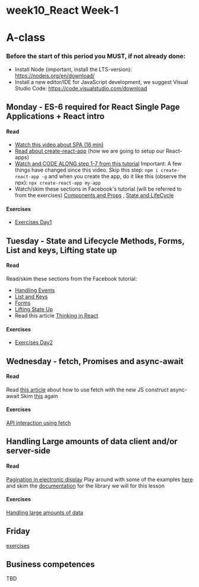 # week10_React Week-1 
# A-class

### Before the start of this period you MUST, if not already done:
- Install Node (important, install the LTS-version): https://nodejs.org/en/download/ 
- Install a new editor/IDE for JavaScript development, we suggest Visual Studio Code: https://code.visualstudio.com/download 

## Monday - ES-6 required for React Single Page Applications + React intro
#### Read
- [Watch this video about SPA (16 min)]( https://www.youtube.com/watch?v=F_BYg2QGsC0)
- [Read about create-react-app](https://github.com/facebook/create-react-app/blob/master/README.md#creating-an-app) (how we are going to setup our React-apps)
- [Watch and CODE ALONG step 1-7 from this tutorial](https://egghead.io/lessons/react-use-create-react-app-to-setup-a-simple-react-app) Important: A few things have changed since this video. Skip this step: `npm i create-react-app -g` and when you create the app, do it like this (observe the npx): `npx create-react-app my-app` 
- Watch/skim these sections in Facebook's tutorial (will be referred to from the exercises) [Components and Props](https://reactjs.org/docs/components-and-props.html) , [State and LifeCycle](https://reactjs.org/docs/state-and-lifecycle.html)

#### Exercises
- [Exercises Day1](https://docs.google.com/document/d/1TsqQdtjqylsTo2yU5X5YIJJx0IoZ13_HrFI6LW3I43M/edit?usp=sharing)


## Tuesday - State and Lifecycle Methods, Forms, List and keys, Lifting state up
#### Read

Read/skim these sections from the Facebook tutorial:
- [Handling Events](https://reactjs.org/docs/handling-events.html)
- [List and Keys](https://reactjs.org/docs/lists-and-keys.html)
- [Forms](https://reactjs.org/docs/forms.html)
- [Lifting State Up](https://reactjs.org/docs/lifting-state-up.html)
- Read this article [Thinking in React](https://medium.com/@nimelrian/thinking-in-react-a-paradox-statement-33c19e2eb9e2)

#### Exercises
- [Exercises Day2](https://docs.google.com/document/d/1EYmpm-ssahbIvax8t0MxOEjAhw9cEvt8Ggu-tMULZB0/edit?usp=sharing) 

## Wednesday - fetch, Promises and async-await
#### Read
Read [this article](https://davidwalsh.name/async-await) about how to use fetch with the new JS construct async-await
Skim [this](https://docs.google.com/document/d/1hF9P65v_AJKCjol_gFkm3oZ1eVTuOKc15V6pcb3iFa8/edit?usp=sharing) again 

#### Exercises
[API interaction using fetch](https://docs.google.com/document/d/1Yv7bXR6ZgL_ZXJWvzawmTVD3tN42rJktulqxhGV-HuE/edit?usp=sharing)

## Handling Large amounts of data client and/or server-side
#### Read
[Pagination in electronic display](https://en.wikipedia.org/wiki/Pagination#Pagination_in_electronic_display)
Play around with some of the examples [here](https://react-bootstrap-table.github.io/react-bootstrap-table2/storybook/index.html) and skim the [documentation](https://react-bootstrap-table.github.io/react-bootstrap-table2/docs/about.html) for the library we will for this lesson

#### Exercises
[Handling large amounts of data](https://docs.google.com/document/d/15XRzm0SlW13eRUvQq8u19oAM9Jo2_iderDsnWlIBjsY/edit?usp=sharing)

## Friday
[exercises](#)

## Business competences

TBD
